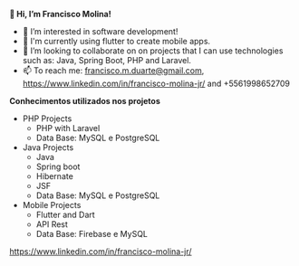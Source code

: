 <b> 👋 Hi, I’m Francisco Molina! </b>
- 👀 I’m interested in software development!
- 🌱 I'm currently using flutter to create mobile apps.
- 💞️ I’m looking to collaborate on on projects that I can use technologies such as: Java, Spring Boot, PHP and Laravel.
- 📫 To reach me: francisco.m.duarte@gmail.com, https://www.linkedin.com/in/francisco-molina-jr/ and +5561998652709

<b>Conhecimentos utilizados nos projetos</b>

<ul>
  <li><label>PHP Projects</label>
    <ul>
      <li>PHP with Laravel</li>
      <li>Data Base: MySQL e PostgreSQL</li>
    </ul>
  </li>
  <li><label>Java Projects</label>
      <ul>
      <li>Java</li>
      <li>Spring boot</li>
      <li>Hibernate</li>
      <li>JSF</li>
      <li>Data Base: MySQL e PostgreSQL</li>
    </ul>
  </li>
  <li><label>Mobile Projects</label>
      <ul>
      <li>Flutter and Dart</li>
      <li>API Rest</li>
      <li>Data Base: Firebase e MySQL</li>
    </ul>
  </li>
</ul>

https://www.linkedin.com/in/francisco-molina-jr/

<!---
franciscomduarte/franciscomduarte is a ✨ special ✨ repository because its `README.md` (this file) appears on your GitHub profile.
You can click the Preview link to take a look at your changes.
--->
